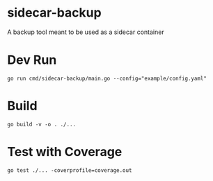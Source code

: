 # sidecar-backup
A backup tool meant to be used as a sidecar container

# Dev Run
```
go run cmd/sidecar-backup/main.go --config="example/config.yaml"
```

# Build
```
go build -v -o . ./...
```

# Test with Coverage
```
go test ./... -coverprofile=coverage.out
```